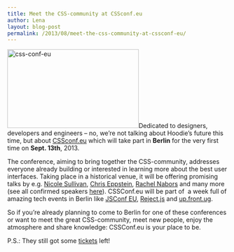 ```yaml
---
title: Meet the CSS-community at CSSconf.eu
author: Lena
layout: blog-post
permalink: /2013/08/meet-the-css-community-at-cssconf-eu/
---
```

<img class="wp-image-372 alignleft" alt="css-conf-eu" src="http://blog.hood.ie/wp-content/uploads/2013/08/css-conf-eu.png" width="300" height="180" />Dedicated to designers, developers and engineers &#8211; no, we&#8217;re not talking about Hoodie&#8217;s future this time, but about <a href="http://2013.cssconf.eu/" target="_blank">CSSconf.eu</a> which will take part in **Berlin** for the very first time on **Sept. 13th**, 2013.

The conference, aiming to bring together the CSS-community, addresses everyone already building or interested in learning more about the best user interfaces. Taking place in a historical venue, it will be offering promising talks by e.g. <a href="https://twitter.com/stubbornella" target="_blank">Nicole Sullivan</a>, <a href="http://twitter.com/chriseppstein" target="_blank">Chris Eppstein</a>, <a href="http://twitter.com/rachelnabors" target="_blank">Rachel Nabors</a> and many more (see all confirmed speakers <a href="http://2013.cssconf.eu/speakers/" target="_blank">here</a>). CSSConf.eu will be part of  a week full of amazing tech events in Berlin like <a href="http://2013.jsconf.eu/" target="_blank">JSConf EU</a>, <a href="http://rejectjs.org/" target="_blank">Reject.js</a> and <a href="http://up.front.ug/" target="_blank">up.front.ug</a>.

So if you&#8217;re already planning to come to Berlin for one of these conferences or want to meet the great CSS-community, meet new people, enjoy the atmosphere and share knowledge: CSSConf.eu is your place to be.

P.S.: They still got some <a href="https://tito.io/cssconfeu/cssconf-eu" target="_blank">tickets</a> left!